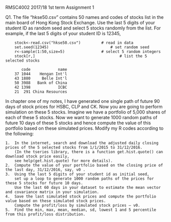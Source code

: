 RMSC4002  2017/18  1st term  Assignment 1

Q1. 
The file “hkse50.csv” contains 50 names and codes of stocks list in the main board of Hong Kong Stock Exchange. 
Use the last 5 digits of your student ID as random seed and select 5 stocks randomly from the list.
For example, if the last 5 digits of your student ID is 12345,
    
        stock<-read.csv("hkse50.csv")		  # read in data
        set.seed(12345)					          # set random seed
        r<-sample(1:50,size=5)			      # select 5 random integers
        stock[r,]						              # list the 5 selected stocks
            
           code            name
        37 1044    Hengan Int'l
        43 1880     Belle Int'l
        50 3988   Bank of China
        42 1398            ICBC
        21  291 China Resources


In chapter one of my notes, I have generated one single path of future 90 days of stock prices for HSBC, CLP and CK.
Now you are going to perform simulation on these 5 stocks. 
Imagine we have a portfolio of 5,000 shares of each of these 5 stocks. 
Now we want to generate 1000 random paths of future 10 days of these 5 stocks and hence compute the value of this portfolio based on these simulated prices. 
Modify my R codes according to the following:
    
    1.	In the internet, search and download the adjusted daily closing prices of the 5 selected stocks from 1/1/2015 to 31/12/2016. 
        (In the tseries library, there is a function get.hist.quote() can download stock price easily, 
        see help(get.hist.quote) for more details).
    2.	Compute the value of your portfolio based on the closing price of the last day, 31/12/2016, say, v0 .
    3.	Using the last 5 digits of your student id as initial seed, 
        set up a loop to generate 1000 random paths of the prices for these 5 stocks for future 10 days. 
        Use the last 60 days in your dataset to estimate the mean vector and covariance matrix in your simulation.
    4.	Save the last simulated stock prices and compute the portfolio value based on these simulated stock prices. 
        Compute the profit/loss by simulated stock prices – v0.
    5.	Find the min, max, mean, median, sd, lowest 1 and 5 percentile from this profit/loss distribution.
